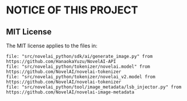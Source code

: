 # NOTICE OF THIS PROJECT

## MIT License

The MIT license applies to the files in:

    file: "src/novelai_python/sdk/ai/generate_image.py" from https://github.com/HanaokaYuzu/NovelAI-API
    file: "src/novelai_python/tokenizer/novelai.model" from https://github.com/NovelAI/novelai-tokenizer
    file: "src/novelai_python/tokenizer/novelai_v2.model from https://github.com/NovelAI/novelai-tokenizer
    file: "src/novelai_python/tool/image_metadata/lsb_injector.py" from https://github.com/NovelAI/novelai-image-metadata